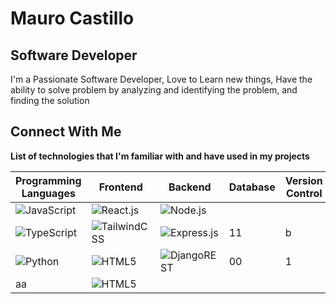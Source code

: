 # Mauro Castillo

## Software Developer

I'm a Passionate Software Developer, Love to Learn new things, Have the ability to solve problem by analyzing and identifying the problem, and finding the solution

## Connect With Me

**List of technologies that I'm familiar with and have used in my projects**

| **Programming Languages** | **Frontend** | **Backend** | **Database** | **Version Control** | **Other Tools** |
| ------------ | ----------- | ------------ | --------------------- | ------------------------ | ---------------- |
| ![JavaScript](https://img.shields.io/badge/Programming-JavaScript-F7DF1E?style=flat&logo=javascript&logoColor=white) | ![React.js](https://img.shields.io/badge/Frontend-React.js-61DAFB?style=flat&logo=react&logoColor=white) | ![Node.js](https://img.shields.io/badge/Backend-Node.js-339933?style=flat&logo=node.js&logoColor=white) |
| ![TypeScript](https://img.shields.io/badge/Programming-TypeScript-007acc?style=flat&logo=typescript&logoColor=white) |  ![TailwindCSS](https://img.shields.io/badge/Frontend-tailwindcss-%2338B2AC.svg?logo=tailwind-css&logoColor=white) | ![Express.js](https://img.shields.io/badge/Backend-Express.js-000000?style=flat&logo=express&logoColor=white) | 11 |  b | aa | 
| ![Python](https://img.shields.io/badge/Programming-Python-3776AB?style=flat&logo=python&logoColor=white)  | ![HTML5](https://img.shields.io/badge/Frontend-html5-%23E34F26.svg?logo=html5&logoColor=white) | ![DjangoREST](https://img.shields.io/badge/Backend-DjangoRest-ff1709?style=flat&logo=django&logoColor=white)  | 00 | 1 | 2 |
| aa | ![HTML5](https://img.shields.io/badge/Frontend-css3-%231572B6.svg?logo=css3&logoColor=white) | 
